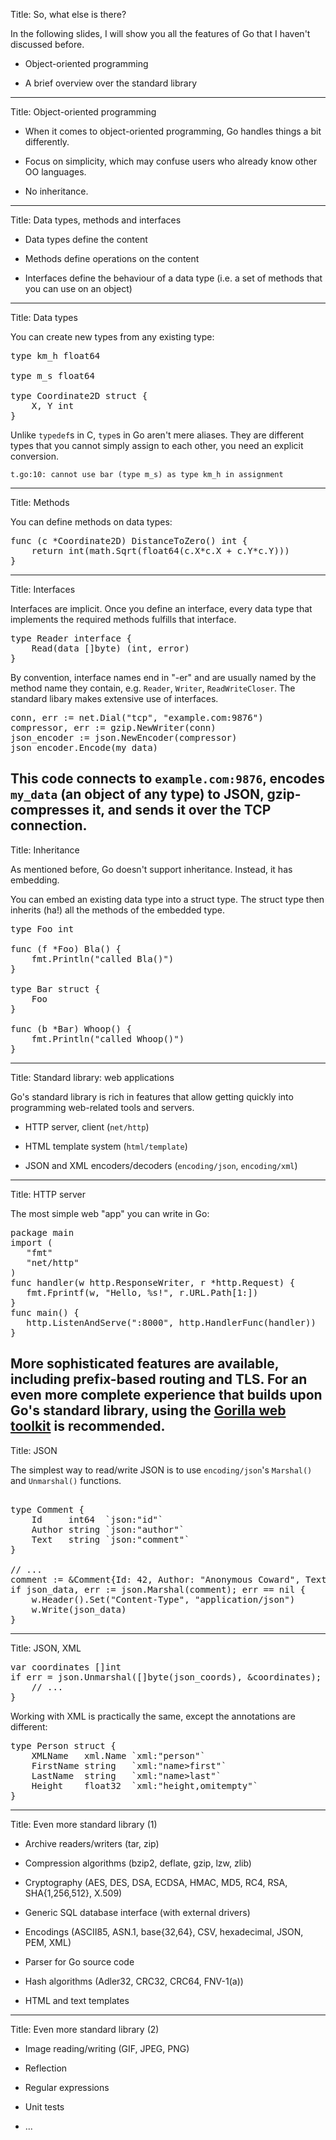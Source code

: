 Title: So, what else is there?

In the following slides, I will show you all the features of Go that I haven't discussed before.

* Object-oriented programming

* A brief overview over the standard library

---
Title: Object-oriented programming

* When it comes to object-oriented programming, Go handles things a bit differently.

* Focus on simplicity, which may confuse users who already know other OO languages.

* No inheritance.

---
Title: Data types, methods and interfaces

* Data types define the content

* Methods define operations on the content

* Interfaces define the behaviour of a data type (i.e. a set of methods that you can use on an object)

---
Title: Data types

You can create new types from any existing type:

<pre class="prettyprint" data-lang="go">
type km_h float64

type m_s float64

type Coordinate2D struct {
	X, Y int
}
</pre>

Unlike <code>typedef</code>s in C, <code>type</code>s in Go aren't mere aliases. They are different types
that you cannot simply assign to each other, you need an explicit conversion.

	t.go:10: cannot use bar (type m_s) as type km_h in assignment

---
Title: Methods

You can define methods on data types:

<pre class="prettyprint" data-lang="go">
func (c *Coordinate2D) DistanceToZero() int {
	return int(math.Sqrt(float64(c.X*c.X + c.Y*c.Y)))
}
</pre>

---
Title: Interfaces

Interfaces are implicit. Once you define an interface, every data type that implements the required
methods fulfills that interface.

<pre class="prettyprint" data-lang="go">
type Reader interface {
	Read(data []byte) (int, error)
}
</pre>

By convention, interface names end in "-er" and are usually named by the method name they contain, e.g. `Reader`, `Writer`, `ReadWriteCloser`. The standard libary makes extensive use of interfaces.

<pre class="prettyprint" data-lang="go">
conn, err := net.Dial("tcp", "example.com:9876")
compressor, err := gzip.NewWriter(conn)
json_encoder := json.NewEncoder(compressor)
json_encoder.Encode(my_data)
</pre>

This code connects to `example.com:9876`, encodes `my_data` (an object of any type) to JSON, gzip-compresses it, and sends it over the TCP connection.
---
Title: Inheritance

As mentioned before, Go doesn't support inheritance. Instead, it has embedding.

You can embed an existing data type into a struct type. The struct type then inherits (ha!) all the methods of the embedded type.

<pre class="prettyprint" data-lang="go">
type Foo int

func (f *Foo) Bla() {
	fmt.Println("called Bla()")
}

type Bar struct {
	Foo
}

func (b *Bar) Whoop() {
	fmt.Println("called Whoop()")
}
</pre>

---
Title: Standard library: web applications

Go's standard library is rich in features that allow getting quickly into programming web-related tools and servers.

* HTTP server, client (`net/http`)

* HTML template system (`html/template`)

* JSON and XML encoders/decoders (`encoding/json`, `encoding/xml`)

---
Title: HTTP server

The most simple web "app" you can write in Go:

<pre class="prettyprint" data-lang="go">
package main
import (
   "fmt"
   "net/http"
)
func handler(w http.ResponseWriter, r *http.Request) {
   fmt.Fprintf(w, "Hello, %s!", r.URL.Path[1:])
}
func main() {
   http.ListenAndServe(":8000", http.HandlerFunc(handler))
}
</pre>

More sophisticated features are available, including prefix-based routing and
TLS. For an even more complete experience that builds upon Go's standard
library, using the [Gorilla web toolkit](http://gorilla-web.appspot.com/) is
recommended.
---
Title: JSON

The simplest way to read/write JSON is to use `encoding/json`'s `Marshal()` and `Unmarshal()` functions.

<pre class="prettyprint" data-lang="go">

type Comment {
	Id     int64  `json:"id"`
	Author string `json:"author"`
	Text   string `json:"comment"`
}

// ...
comment := &Comment{Id: 42, Author: "Anonymous Coward", Text: "First post!!11!"}
if json_data, err := json.Marshal(comment); err == nil {
	w.Header().Set("Content-Type", "application/json")
	w.Write(json_data)
}
</pre>
---
Title: JSON, XML

<pre class="prettyprint" data-lang="go">
var coordinates []int
if err = json.Unmarshal([]byte(json_coords), &coordinates); err == nil {
	// ...
}
</pre>

Working with XML is practically the same, except the annotations are different:

<pre class="prettyprint" data-lang="go">
type Person struct {
	XMLName   xml.Name `xml:"person"`
	FirstName string   `xml:"name>first"`
	LastName  string   `xml:"name>last"`
	Height    float32  `xml:"height,omitempty"`
}
</pre>
---
Title: Even more standard library (1)

* Archive readers/writers (tar, zip)

* Compression algorithms (bzip2, deflate, gzip, lzw, zlib)

* Cryptography (AES, DES, DSA, ECDSA, HMAC, MD5, RC4, RSA, SHA{1,256,512}, X.509)

* Generic SQL database interface (with external drivers)

* Encodings (ASCII85, ASN.1, base{32,64}, CSV, hexadecimal, JSON, PEM, XML)

* Parser for Go source code

* Hash algorithms (Adler32, CRC32, CRC64, FNV-1(a))

* HTML and text templates

---
Title: Even more standard library (2)

* Image reading/writing (GIF, JPEG, PNG)

* Reflection

* Regular expressions

* Unit tests

* ...
